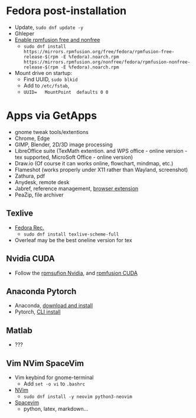 # Fedora post-installation
- Update, `sudo dnf update -y`
- Ghleper
- [Enable rpmfusion free and nonfree](https://rpmfusion.org/Configuration)
  - `sudo dnf install https://mirrors.rpmfusion.org/free/fedora/rpmfusion-free-release-$(rpm -E %fedora).noarch.rpm https://mirrors.rpmfusion.org/nonfree/fedora/rpmfusion-nonfree-release-$(rpm -E %fedora).noarch.rpm`
- Mount drive on startup:
  - Find UUID, `sudo blkid`
  - Add to `/etc/fstab`,
  - `UUID=   MountPoint  defaults 0 0`

# Apps via GetApps
- gnome tweak tools/extentions
- Chrome, Edge
- GIMP, Blender, 2D/3D image processing
- LibreOffice suite (TexMath extention. and WPS office - online version - tex supported, MicroSoft Office - online version)
- Draw.io (Of course it can works online, flowchart, mindmap, etc.)
- Flameshot (works properly under X11 rather than Wayland, screenshot)
- Zathura, pdf
- Anydesk, remote desk
- Jabref, reference management, [browser extension](https://docs.jabref.org/collect/jabref-browser-extension)
- PeaZip, file archiver

## Texlive

- [Fedora Rec.](https://docs.fedoraproject.org/en-US/neurofedora/latex/)
  - `sudo dnf install texlive-scheme-full`
- Overleaf may be the best oneline version for tex

## Nvidia CUDA
- Follow the [rpmsufion Nvidia](https://rpmfusion.org/Howto/NVIDIA), and [rpmfusion CUDA](https://rpmfusion.org/Howto/CUDA)

## Anaconda Pytorch
- Anaconda, [download and install](https://www.anaconda.com/download/success)
- Pytorch, [CLI install](https://pytorch.org/get-started/locally/)

## Matlab
- ???

## Vim NVim SpaceVim
- Vim keybind for gnome-terminal
  - Add `set -o vi` to `.bashrc`
- [NVim](https://github.com/neovim/neovim/blob/master/INSTALL.md)
  - `sudo dnf install -y neovim python3-neovim`
- [Spacevim](https://spacevim.org/)
  - python, latex, markdown...
